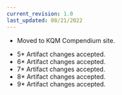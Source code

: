 ```yaml
---
current_revision: 1.0
last_updated: 08/21/2022
---
```

- Moved to KQM Compendium site.
<!--more-->
- 5* Artifact changes accepted.
- 6* Artifact changes accepted.
- 7* Artifact changes accepted.
- 8* Artifact changes accepted.
- 9* Artifact changes accepted.